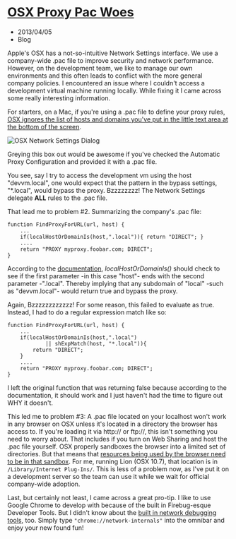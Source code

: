 # [OSX Proxy Pac Woes](./osx-proxy-pac-woes)
- 2013/04/05
- Blog

Apple's OSX has a not-so-intuitive Network Settings interface.  We use a company-wide .pac file to improve security and network performance.  However, on the development team, we like to manage our own environments and this often leads to conflict with the more general company policies.  I encountered an issue where I couldn't access a development virtual machine running locally.  While fixing it I came across some really interesting information.

For starters, on a Mac, if you're using a .pac file to define your proxy rules, [OSX ignores the list of hosts and domains you've put in the little text area at the bottom of the screen](http://support.apple.com/kb/ht4654).

![OSX Network Settings Dialog](images/network-settings-pac.png)

Greying this box out would be awesome if you've checked the Automatic Proxy Configuration and provided it with a .pac file.  

You see, say I try to access the development vm using the host "devvm.local", one would expect that the pattern in the bypass settings, "*.local", would bypass the proxy.  Bzzzzzzzz!  The Network Settings delegate **ALL** rules to the .pac file.

That lead me to problem #2.  Summarizing the company's .pac file:

    function FindProxyForURL(url, host) {
        ...
        if(localHostOrDomainIs(host,".local")){ return "DIRECT"; }
        ....
        return "PROXY myproxy.foobar.com; DIRECT";
    }

According to the [documentation](http://findproxyforurl.com/pac-functions/), *localHostOrDomainIs()* should check to see if the first parameter -in this case "host"- ends with the second parameter -".local".  Thereby implying that any subdomain of "local" -such as "devvm.local"- would return true and bypass the proxy.

Again, Bzzzzzzzzzzzz!  For some reason, this failed to evaluate as true.  Instead, I had to do a regular expression match like so:

    function FindProxyForURL(url, host) {
        ...
        if(localHostOrDomainIs(host,".local")
                || shExpMatch(host, "*.local")){ 
            return "DIRECT";
        }
        ....
        return "PROXY myproxy.foobar.com; DIRECT";
    }

I left the original function that was returning false because according to the documentation, it should work and I just haven't had the time to figure out WHY it doesn't.

This led me to problem #3: A .pac file located on your localhost won't work in any browser on OSX unless it's located in a directory the browser has access to.  If you're loading it via http:// or ftp://, this isn't something you need to worry about.  That includes if you turn on Web Sharing and host the .pac file yourself.  OSX properly sandboxes the browser into a limited set of directories.  But that means that [resources being used by the browser need to be in that sandbox](https://discussions.apple.com/thread/3202499?start=15&amp;tstart=0).  For me, running Lion (OSX 10.7), that location is in `/Library/Internet Plug-Ins/`.  This is less of a problem now, as I've put it on a development server so the team can use it while we wait for official company-wide adoption.

Last, but certainly not least, I came across a great pro-tip.  I like to use Google Chrome to develop with because of the built in Firebug-esque Developer Tools.  But I didn't know about the [built in network debugging tools](http://www.chromium.org/developers/design-documents/network-stack/debugging-net-proxy), too.  Simply type `"chrome://network-internals"` into the omnibar and enjoy your new found fun!
